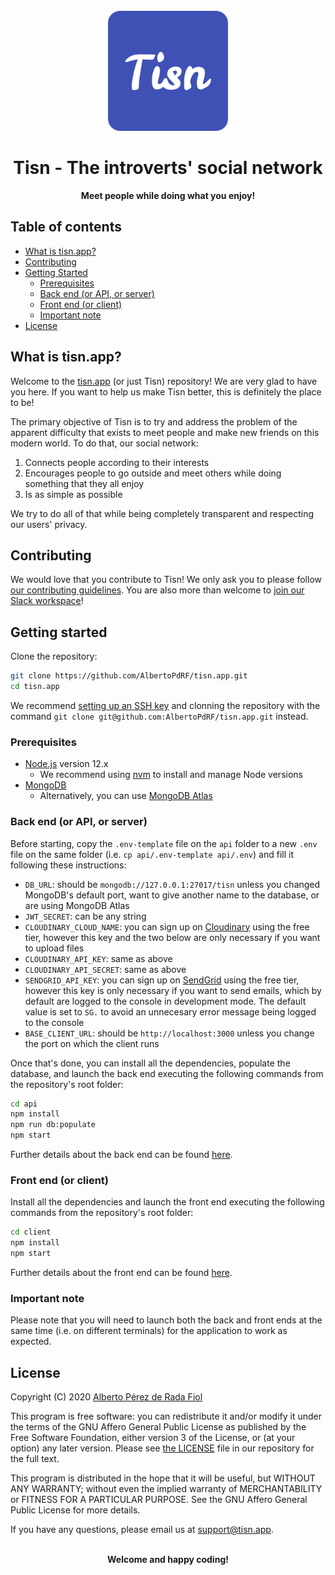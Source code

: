 <div align="center">
  <br>
  <img alt="Tisn" src="./client/public/logo192.png">
  <h1>Tisn - The introverts' social network</h1>
  <strong>Meet people while doing what you enjoy!</strong>
</div>

## Table of contents

- [What is tisn.app?](#what-is-tisnapp)
- [Contributing](#contributing)
- [Getting Started](#getting-started)
  - [Prerequisites](#prerequisites)
  - [Back end (or API, or server)](#back-end-or-api-or-server)
  - [Front end (or client)](#front-end-or-client)
  - [Important note](#important-note)
- [License](#license)

## What is tisn.app?

Welcome to the [tisn.app](https://tisn.app/) (or just Tisn) repository! We are very glad to have you here. If you want to help us make Tisn better, this is definitely the place to be!

The primary objective of Tisn is to try and address the problem of the apparent difficulty that exists to meet people and make new friends on this modern world. To do that, our social network:

1. Connects people according to their interests
2. Encourages people to go outside and meet others while doing something that they all enjoy
3. Is as simple as possible

We try to do all of that while being completely transparent and respecting our users' privacy.

## Contributing

We would love that you contribute to Tisn! We only ask you to please follow [our contributing guidelines](./CONTRIBUTING.md). You are also more than welcome to [join our Slack workspace](https://join.slack.com/t/tisn/shared_invite/zt-f90lp602-QKAWQFXzru2zy3cg3UuFBA)!

## Getting started

Clone the repository:

```bash
git clone https://github.com/AlbertoPdRF/tisn.app.git
cd tisn.app
```

We recommend [setting up an SSH key](https://help.github.com/en/github/authenticating-to-github/generating-a-new-ssh-key-and-adding-it-to-the-ssh-agent/) and clonning the repository with the command `git clone git@github.com:AlbertoPdRF/tisn.app.git` instead.

### Prerequisites

- [Node.js](https://nodejs.org/) version 12.x
  - We recommend using [nvm](https://github.com/nvm-sh/nvm/) to install and manage Node versions
- [MongoDB](https://www.mongodb.com/)
  - Alternatively, you can use [MongoDB Atlas](https://www.mongodb.com/cloud/atlas/)

### Back end (or API, or server)

Before starting, copy the `.env-template` file on the `api` folder to a new `.env` file on the same folder (i.e. `cp api/.env-template api/.env`) and fill it following these instructions:

- `DB_URL`: should be `mongodb://127.0.0.1:27017/tisn` unless you changed MongoDB's default port, want to give another name to the database, or are using MongoDB Atlas
- `JWT_SECRET`: can be any string
- `CLOUDINARY_CLOUD_NAME`: you can sign up on [Cloudinary](https://cloudinary.com/) using the free tier, however this key and the two below are only necessary if you want to upload files
- `CLOUDINARY_API_KEY`: same as above
- `CLOUDINARY_API_SECRET`: same as above
- `SENDGRID_API_KEY`: you can sign up on [SendGrid](https://sendgrid.com/) using the free tier, however this key is only necessary if you want to send emails, which by default are logged to the console in development mode. The default value is set to `SG.` to avoid an unnecesary error message being logged to the console
- `BASE_CLIENT_URL`: should be `http://localhost:3000` unless you change the port on which the client runs

Once that's done, you can install all the dependencies, populate the database, and launch the back end executing the following commands from the repository's root folder:

```bash
cd api
npm install
npm run db:populate
npm start
```

Further details about the back end can be found [here](./api/README.md).

### Front end (or client)

Install all the dependencies and launch the front end executing the following commands from the repository's root folder:

```bash
cd client
npm install
npm start
```

Further details about the front end can be found [here](./client/README.md).

### Important note

Please note that you will need to launch both the back and front ends at the same time (i.e. on different terminals) for the application to work as expected.

## License

Copyright (C) 2020 [Alberto Pérez de Rada Fiol](https://github.com/AlbertoPdRF)

This program is free software: you can redistribute it and/or modify it under
the terms of the GNU Affero General Public License as published by the Free
Software Foundation, either version 3 of the License, or (at your option) any
later version. Please see [the LICENSE](./LICENSE.md) file in our repository for
the full text.

This program is distributed in the hope that it will be useful, but WITHOUT ANY WARRANTY; without even the implied warranty of MERCHANTABILITY or FITNESS FOR A PARTICULAR PURPOSE. See the GNU Affero General Public License for more details.

If you have any questions, please email us at [support@tisn.app](mailto:support@tisn.app).

<div align="center">
  <br>
  <strong>Welcome and happy coding!</strong>
</div>
